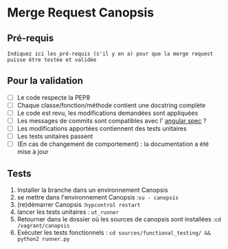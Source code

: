 # Merge Request Canopsis

<message>

## Pré-requis

``` 
Indiquez ici les pré-requis (s'il y en a) pour que la merge request puisse être testée et validée

```

## Pour la validation

- [ ] Le code respecte la PEP8
- [ ] Chaque classe/fonction/méthode contient une docstring complète
- [ ] Le code est revu, les modifications demandées sont appliquées
- [ ] Les messages de commits sont compatibles avec l' [angular spec](https://github.com/angular/angular/blob/master/CONTRIBUTING.md#commit) ?
- [ ] Les modifications apportées contiennent des tests unitaires
- [ ] Les tests unitaires passent
- [ ] (En cas de changement de comportement) : la documentation a été mise à jour

## Tests


1. Installer la branche dans un environnement Canopsis
2. se mettre dans l'environnement Canopsis :`su - canopsis`
3. (re)démarrer Canopsis :`hypcontrol restart`
4. lancer les tests unitaires :  `ut_runner`
5. Retourner dans le dossier où les sources de canopsis sont installées :`cd /vagrant/canopsis`
6. Exécuter les tests fonctionnels : `cd sources/functional_testing/ && python2 runner.py`
